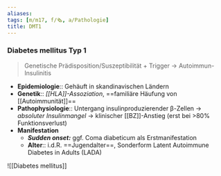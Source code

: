 ```yaml
---
aliases: 
tags: [m/m17, f/🗞️, a/Pathologie]
title: DMT1
---
```

### Diabetes mellitus Typ 1
> Genetische Prädisposition/Suszeptibilität + Trigger → Autoimmun-Insulinitis
- **Epidemiologie**:: Gehäuft in skandinavischen Ländern
- **Genetik**:: *[[HLA]]-Assoziation*, ==familiäre Häufung von [[Autoimmunität]]==
- **Pathophysiologie**:: Untergang insulinproduzierender β-Zellen → *absoluter Insulinmangel* → klinischer [[BZ]]-Anstieg (erst bei >80% Funktionsverlust)
- **Manifestation**
	- ***Sudden onset:*** ggf. Coma diabeticum als Erstmanifestation
	- **Alter**:: i.d.R. ==Jugendalter==, Sonderform Latent Autoimmune Diabetes in Adults (LADA)

![[Diabetes mellitus]]